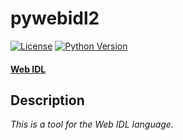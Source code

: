 # pywebidl2

[![License](https://img.shields.io/badge/License-MIT-green.svg)](https://github.com/PrVrSs/pywebidl2/blob/master/LICENSE)
[![Python Version](https://img.shields.io/badge/python-3.8-blue)](https://www.python.org/)

#### [Web IDL](https://heycam.github.io/webidl/)

## Description
*This is a tool for the Web IDL language.*
